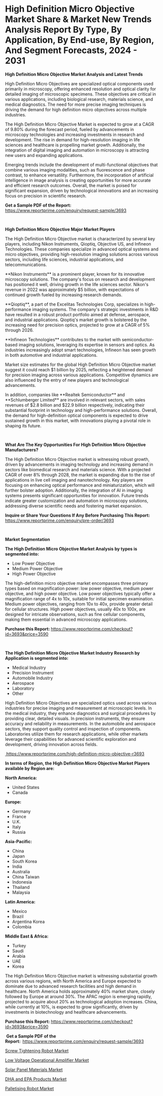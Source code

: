 <p><h1>High Definition Micro Objective Market Share & Market New Trends Analysis Report By Type, By Application, By End-use, By Region, And Segment Forecasts, 2024 - 2031</h1></p><p><strong>High Definition Micro Objective Market Analysis and Latest Trends</strong></p>
<p><p>High Definition Micro Objectives are specialized optical components used primarily in microscopy, offering enhanced resolution and optical clarity for detailed imaging of microscopic specimens. These objectives are critical in various applications, including biological research, materials science, and medical diagnostics. The need for more precise imaging techniques is driving the demand for high definition micro objectives across multiple industries.</p><p>The High Definition Micro Objective Market is expected to grow at a CAGR of 9.80% during the forecast period, fueled by advancements in microscopy technologies and increasing investments in research and development. The rise in demand for high-resolution imaging in life sciences and healthcare is propelling market growth. Additionally, the integration of digital imaging and automation in microscopy is attracting new users and expanding applications.</p><p>Emerging trends include the development of multi-functional objectives that combine various imaging modalities, such as fluorescence and phase contrast, to enhance versatility. Furthermore, the incorporation of artificial intelligence in image analysis is creating opportunities for more accurate and efficient research outcomes. Overall, the market is poised for significant expansion, driven by technological innovations and an increasing focus on precision in scientific research.</p></p>
<p><strong>Get a Sample PDF of the Report:&nbsp;</strong> <a href="https://www.reportprime.com/enquiry/request-sample/3693">https://www.reportprime.com/enquiry/request-sample/3693</a></p>
<p>&nbsp;</p>
<p><strong>High Definition Micro Objective Major Market Players</strong></p>
<p><p>The High Definition Micro Objective market is characterized by several key players, including Nikon Instruments, Qioptiq, Objective US, and Infineon Technologies. These companies specialize in advanced optical systems and micro objectives, providing high-resolution imaging solutions across various sectors, including life sciences, industrial applications, and telecommunications.</p><p>**Nikon Instruments** is a prominent player, known for its innovative microscopy solutions. The company's focus on research and development has positioned it well, driving growth in the life sciences sector. Nikon's revenue in 2022 was approximately $5 billion, with expectations of continued growth fueled by increasing research demands.</p><p>**Qioptiq**, a part of the Excelitas Technologies Corp, specializes in high-performance imaging systems. The company's strategic investments in R&D have resulted in a robust product portfolio aimed at defense, aerospace, and industrial applications. Qioptiq's market growth is bolstered by the increasing need for precision optics, projected to grow at a CAGR of 5% through 2026.</p><p>**Infineon Technologies** contributes to the market with semiconductor-based imaging solutions, leveraging its expertise in sensors and optics. As industries increasingly adopt smart technologies, Infineon has seen growth in both automotive and industrial applications.</p><p>Market size estimates for the global High Definition Micro Objective market suggest it could reach $1 billion by 2025, reflecting a heightened demand for precision imaging across various applications. Competitive dynamics are also influenced by the entry of new players and technological advancements. </p><p>In addition, companies like **Realtek Semiconductor** and **Schlumberger Limited** are involved in relevant sectors, with sales revenues of $2.8 billion and $22.9 billion respectively, indicating their substantial footprint in technology and high-performance solutions. Overall, the demand for high-definition optical components is expected to drive sustained growth in this market, with innovations playing a pivotal role in shaping its future.</p></p>
<p>&nbsp;</p>
<p><strong>What Are The Key Opportunities For High Definition Micro Objective Manufacturers?</strong></p>
<p><p>The High Definition Micro Objective market is witnessing robust growth, driven by advancements in imaging technology and increasing demand in sectors like biomedical research and materials science. With a projected CAGR of over 8% through 2028, the market is expanding due to the rise of applications in live cell imaging and nanotechnology. Key players are focusing on enhancing optical performance and miniaturization, which will further bolster adoption. Additionally, the integration of AI in imaging systems presents significant opportunities for innovation. Future trends indicate greater customization and automation in microscopy solutions, addressing diverse scientific needs and fostering market expansion.</p></p>
<p><strong>Inquire or Share Your Questions If Any Before Purchasing This Report:</strong> <a href="https://www.reportprime.com/enquiry/pre-order/3693">https://www.reportprime.com/enquiry/pre-order/3693</a></p>
<p>&nbsp;</p>
<p><strong>Market Segmentation</strong></p>
<p><strong>The High Definition Micro Objective Market Analysis by types is segmented into:</strong></p>
<p><ul><li>Low Power Objective</li><li>Medium Power Objective</li><li>High Power Objective</li></ul></p>
<p><p>The high-definition micro objective market encompasses three primary types based on magnification power: low power objective, medium power objective, and high power objective. Low power objectives typically offer a magnification range of 4x to 10x, suitable for initial specimen examination. Medium power objectives, ranging from 10x to 40x, provide greater detail for cellular structures. High power objectives, usually 40x to 100x, are designed for intricate observations, such as fine cellular components, making them essential in advanced microscopy applications.</p></p>
<p><strong>Purchase this Report:&nbsp;</strong><a href="https://www.reportprime.com/checkout?id=3693&price=3590">https://www.reportprime.com/checkout?id=3693&price=3590</a></p>
<p>&nbsp;</p>
<p><strong>The High Definition Micro Objective Market Industry Research by Application is segmented into:</strong></p>
<p><ul><li>Medical Industry</li><li>Precision Instrument</li><li>Automobile Industry</li><li>Aerospace</li><li>Laboratory</li><li>Other</li></ul></p>
<p><p>High Definition Micro Objectives are specialized optics used across various industries for precise imaging and measurement at microscopic levels. In the medical industry, they enhance diagnostics and surgical procedures by providing clear, detailed visuals. In precision instruments, they ensure accuracy and reliability in measurements. In the automobile and aerospace sectors, they support quality control and inspection of components. Laboratories utilize them for research applications, while other markets leverage their capabilities for advanced scientific exploration and development, driving innovation across fields.</p></p>
<p><a href="https://www.reportprime.com/high-definition-micro-objective-r3693">&nbsp;https://www.reportprime.com/high-definition-micro-objective-r3693</a></p>
<p><strong>In terms of Region, the High Definition Micro Objective Market Players available by Region are:</strong></p>
<p>
    <p> <strong> North America: </strong>
        <ul>
            <li>United States</li>
            <li>Canada</li>
        </ul>
        </p> 
    <p> <strong> Europe: </strong>
        <ul>
            <li>Germany</li>
            <li>France</li>
            <li>U.K.</li>
            <li>Italy</li>
            <li>Russia</li>
        </ul>
        </p> 
    <p> <strong> Asia-Pacific: </strong>
        <ul>
            <li>China</li>
            <li>Japan</li>
            <li>South Korea</li>
            <li>India</li>
            <li>Australia</li>
            <li>China Taiwan</li>
            <li>Indonesia</li>
            <li>Thailand</li>
            <li>Malaysia</li>
        </ul>
        </p> 
    <p> <strong> Latin America: </strong>
        <ul>
            <li>Mexico</li>
            <li>Brazil</li>
            <li>Argentina Korea</li>
            <li>Colombia</li>
        </ul>
        </p> 
    <p> <strong> Middle East & Africa: </strong>
        <ul>
            <li>Turkey</li>
            <li>Saudi</li>
            <li>Arabia</li>
            <li>UAE</li>
            <li>Korea</li>
        </ul>
    </p>
    </p>
<p><p>The High Definition Micro Objective market is witnessing substantial growth across various regions, with North America and Europe expected to dominate due to advanced research facilities and high demand in healthcare. North America holds approximately 40% market share, closely followed by Europe at around 30%. The APAC region is emerging rapidly, projected to acquire about 20% as technological adoption increases. China, while currently at 10%, is expected to grow significantly, driven by investments in biotechnology and healthcare advancements.</p></p>
<p><strong>Purchase this Report: </strong><a href="https://www.reportprime.com/checkout?id=3693&price=3590">https://www.reportprime.com/checkout?id=3693&price=3590</a></p>
<p>&nbsp;<strong>Get a Sample PDF of the Report:&nbsp;&nbsp;</strong><a href="https://www.reportprime.com/enquiry/request-sample/3693">https://www.reportprime.com/enquiry/request-sample/3693</a></p>
<p><strong></strong></p>
<p><p><a href="https://www.linkedin.com/pulse/screw-tightening-robot-market-research-report-exploring-size-5hwfe?trackingId=7emiAwj6TNu6%2Bd%2FKTXUVtA%3D%3D">Screw Tightening Robot Market</a></p><p><a href="https://github.com/kathiestrine5ty/Market-Research-Report-List-1/blob/main/low-voltage-operational-amplifier-market.md">Low Voltage Operational Amplifier Market</a></p><p><a href="https://issuu.com/reportprime-2/docs/solar-panel-materials-market-size-2_d5fc4bd773bfe4">Solar Panel Materials Market</a></p><p><a href="https://issuu.com/reportprime-2/docs/dha-and-epa-products-market-size-20_811711df2a28ae">DHA and EPA Products Market</a></p><p><a href="https://www.linkedin.com/pulse/palletising-robot-market-emerging-trends-future-prospects-0yhhe?trackingId=JZ9qxMwpQTORJ5s8zbgj8Q%3D%3D">Palletising Robot Market</a></p></p>